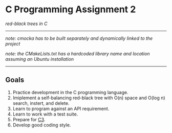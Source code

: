 # C Programming Assignment 2

_red-black trees in C_

* * * 

_note: cmocka has to be built separately and dynamically linked to the project_

_note: the CMakeLists.txt has a hardcoded library name and location assuming an Ubuntu installation_

* * *

## Goals

1. Practice development in the C programming language.
2. Imiplement a self-balancing red-black tree with O(n) space and O(log n) search, instert, and delete.
3. Learn to program against an API requirement.
4. Learn to work with a test suite.
5. Prepare for [C3](https://github.com/ivogeorg/msl-clang-003).
6. Develop good coding style.

